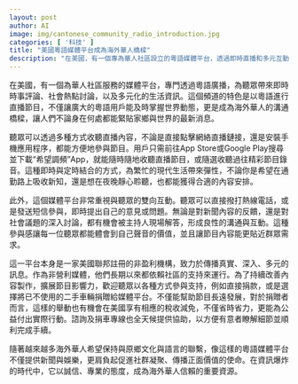 ```yaml
---
layout: post
author: AI
image: img/cantonese_community_radio_introduction.jpg
categories: [ '科技' ]
title: "美國粵語媒體平台成為海外華人橋樑"
description: "在美國，有一個專為華人社區設立的粵語媒體平台，透過即時直播和多元互動，為聽眾帶來時事評論與生活資訊，並成為促進社群凝聚的關鍵資源。平台支援網路與行動應用程序收聽，並接受社區捐助與車輛捐贈，致力於傳播真實、多元訊息，幫助海外華人緊貼家鄉與世界脈動。"
---
```

在美國，有一個為華人社區服務的媒體平台，專門透過粵語廣播，為聽眾帶來即時時事評論、社會熱點討論，以及多元化的生活資訊。這個頻道的特色是以粵語進行直播節目，不僅讓廣大的粵語用戶能及時掌握世界動態，更是成為海外華人的溝通橋樑，讓人們不論身在何處都能緊貼家鄉與世界的最新消息。

聽眾可以透過多種方式收聽直播內容，不論是直接點擊網絡直播鏈接，還是安裝手機應用程序，都能方便地參與節目。用戶只需前往App Store或Google Play搜尋並下載“希望調頻”App，就能隨時隨地收聽直播節目，或隨選收聽過往精彩節目錄音。這種即時與定時結合的方式，為繁忙的現代生活帶來彈性，不論你是希望在通勤路上吸收新知，還是想在夜晚靜心聆聽，也都能獲得合適的內容安排。

此外，這個媒體平台非常重視與聽眾的雙向互動。聽眾可以直接撥打熱線電話，或是發送短信參與，即時提出自己的意見或問題。無論是對新聞內容的反饋，還是對社會議題的深入討論，都有機會被主持人現場解答，形成良性的溝通與互動。這種參與感讓每一位聽眾都能體會到自己聲音的價值，並且讓節目內容能更貼近群眾需求。

這一平台本身是一家美國聯邦註冊的非盈利機構，致力於傳播真實、深入、多元的訊息。作為非營利媒體，他們長期以來都依賴社區的支持來運行。為了持續改善內容製作，擴展節目影響力，歡迎聽眾以各種方式參與支持，例如直接捐款，或是選擇將已不使用的二手車輛捐贈給媒體平台。不僅能幫助節目長遠發展，對於捐贈者而言，這樣的舉動也有機會在美國享有相應的稅收減免，不僅省時省力，更能為公益付出實際行動。諮詢及捐車專線也全天候提供協助，以方便有意者瞭解細節並順利完成手續。

隨著越來越多海外華人希望保持與原鄉文化與語言的聯繫，像這樣的粵語媒體平台不僅提供新聞與娛樂，更肩負起促進社群凝聚、傳播正面價值的使命。在資訊爆炸的時代中，它以誠信、專業的態度，成為海外華人信賴的重要資源。